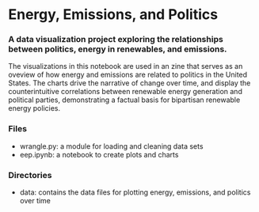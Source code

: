 # Energy, Emissions, and Politics
### A data visualization project exploring the relationships between politics, energy in renewables, and emissions.

The visualizations in this notebook are used in an zine that serves as an oveview of how energy and emissions are related to politics in the United States. The charts drive the narrative of change over time, and display the counterintuitive correlations between renewable energy generation and political parties, demonstrating a factual basis for bipartisan renewable energy policies. 

### Files
- wrangle.py: a module for loading and cleaning data sets
- eep.ipynb: a notebook to create plots and charts

### Directories
- data: contains the data files for plotting energy, emissions, and politics over time
